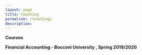 ```yaml
---
layout: page
title: teaching
permalink: /teaching/
description: 
---
```

<strong>Courses</strong>

**Financial Accounting - Bocconi University , Spring 2019/2020**




